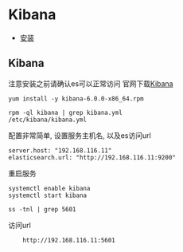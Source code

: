 # Kibana

- [安装](#安装)

<a name="kibana"></a>
## Kibana

注意安装之前请确认es可以正常访问
官网下载[Kibana](https://www.elastic.co/cn/downloads/kibana)

    yum install -y kibana-6.0.0-x86_64.rpm
    
    rpm -ql kibana | grep kibana.yml
    /etc/kibana/kibana.yml

配置非常简单, 设置服务主机名, 以及es访问url

    server.host: "192.168.116.11"
    elasticsearch.url: "http://192.168.116.11:9200"

重启服务

    systemctl enable kibana
    systemctl start kibana
    
    ss -tnl | grep 5601
    
访问url
```
    http://192.168.116.11:5601
```
